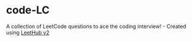 # code-LC
A collection of LeetCode questions to ace the coding interview! - Created using [LeetHub v2](https://github.com/arunbhardwaj/LeetHub-2.0)
